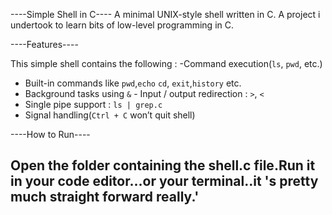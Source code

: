 ----Simple Shell in C----
A minimal UNIX-style shell written in C.
A project i undertook to learn bits of low-level programming in C.

----Features----

This simple shell contains the following :
-Command execution(`ls`, `pwd`, etc.)
- Built-in commands like `pwd`,`echo` `cd`, `exit`,`history` etc.
- Background tasks using `&` - Input / output redirection : `>`, `<`
- Single pipe support : `ls | grep.c`
- Signal handling(`Ctrl + C` won’t quit shell)

----How to Run----

Open the folder containing the shell.c file.Run it in your code editor...or your terminal..it 's pretty much straight forward really.' 
---------
                                                                                       
